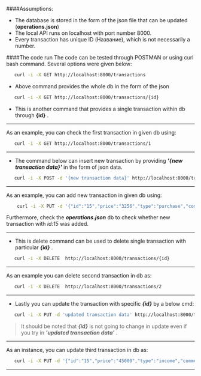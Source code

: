 ####Assumptions:

* The database is stored in the form of the json file that can be updated (__operations.json__)
* The local API runs on localhost with port number 8000.
* Every transaction has unique ID (Название), which is not necessarily a number.


####The code run
The code can be tested through POSTMAN or using curl bash command. Several options were given below:  

```bash
   curl -i -X GET http://localhost:8000/transactions
```
* Above command provides the whole db in the form of the json 

```bash
   curl -i -X GET http://localhost:8000/transactions/{id}
```
* This is another command that provides a single transaction within db through __{id}__ . 
***
As an example, you can check the first transaction in given db using:
```bash
   curl -i -X GET http://localhost:8000/transactions/1
```
***

* The command below can insert new transaction by providing ___'{new transaction data}'___ in the form of json data. 
```bash
   curl -i -X POST -d '{new transaction data}' http://localhost:8000/transactions

```
***
As an example, you can add new transaction in given db using:
```bash
    curl -i -X PUT -d '{"id":"15","price":"3256","type":"purchase","comment":"The chair was purchased","category":"Furniture","date":{"year":"2022","month":"Jul","day":"23"}}' http://localhost:8000/transactions

```
Furthermore, check the ___operations.json___ db to check whether new transaction with _id:15_ was added.  
***

* This is delete command can be used to delete single transaction with particular ___{id}___ .
```bash
   curl -i -X DELETE  http://localhost:8000/transactions/{id}

```

***
As an example you can delete second transaction in db as:
```bash
   curl -i -X DELETE  http://localhost:8000/transactions/2

```
***

* Lastly you can update the transaction with specific ___{id}___ by a below cmd: 
```bash
   curl -i -X PUT -d 'updated transaction data' http://localhost:8000/transactions/{id}
```
> It should be noted that ___{id}___ is not going to change in update even if you try in ___'updated transaction data'___ .


***
As an instance, you can update third transaction in db as:
```bash
   curl -i -X PUT -d '{"id":"15","price":"45000","type":"income","comment":"The monthly wage","category":"Wage","date":{"year":"2022","month":"Feb","day":"26"}}' http://localhost:8000/transactions/3

```
***